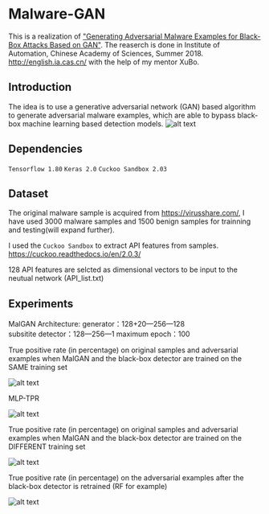 # Malware-GAN
This is a realization of <a href="https://arxiv.org/abs/1702.05983">"Generating Adversarial Malware Examples for Black-Box Attacks Based on GAN"</a>.
The reaserch is done in Institute of Automation, Chinese Academy of Sciences, Summer 2018. http://english.ia.cas.cn/ with the help of my mentor XuBo.

## Introduction
The idea is to use a generative adversarial network (GAN) based algorithm to generate adversarial malware examples, which are able to bypass black-box machine learning based detection models.
![alt text](https://github.com/yanminglai/Malware-GAN/blob/master/figures/Architecture.png)


## Dependencies
 ```Tensorflow 1.80``` ```Keras 2.0```  ```Cuckoo Sandbox 2.03```

## Dataset
The original malware sample is acquired from https://virusshare.com/, I have used 3000 malware samples and 1500 benign samples for trainning and testing(will expand further).

I used the ```Cuckoo Sandbox``` to extract API features from samples. https://cuckoo.readthedocs.io/en/2.0.3/

128 API features are selcted as dimensional vectors to be input to the neutual network (API_list.txt)

## Experiments

MalGAN Architecture:
generator：128+20—256—128     
subsitite detector：128—256—1
maximum epoch：100

True positive rate (in percentage) on original samples and adversarial examples when MalGAN and the black-box detector are trained on the SAME training set

![alt text](https://github.com/yanminglai/Malware-GAN/blob/master/figures/TPR_allclassifiers.png)

MLP-TPR

![alt text](https://github.com/yanminglai/Malware-GAN/blob/master/figures/MLPTPR.png)


True positive rate (in percentage) on original samples and adversarial examples when MalGAN and the black-box detector are trained on the DIFFERENT training set

![alt text](https://github.com/yanminglai/Malware-GAN/blob/master/figures/TPR_DIF.png)

True positive rate (in percentage) on the adversarial examples after the black-box detector is retrained   (RF for example)

![alt text](https://github.com/yanminglai/Malware-GAN/blob/master/figures/retained.png)

